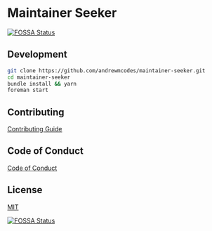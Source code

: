 # Maintainer Seeker

[![FOSSA Status](https://app.fossa.com/api/projects/git%2Bgithub.com%2Fandrewmcodes%2Fmaintainer-seeker.svg?type=shield)](https://app.fossa.com/projects/git%2Bgithub.com%2Fandrewmcodes%2Fmaintainer-seeker?ref=badge_shield)

## Development

```sh
git clone https://github.com/andrewmcodes/maintainer-seeker.git
cd maintainer-seeker
bundle install && yarn
foreman start
```

## Contributing

[Contributing Guide](/CONTRIBUTING.md)

## Code of Conduct

[Code of Conduct](/CODE_OF_CONDUCT.md)

## License

[MIT](/LICENSE.md)

[![FOSSA Status](https://app.fossa.io/api/projects/git%2Bgithub.com%2Fandrewmcodes%2Fmaintainer-seeker.svg?type=large)](https://app.fossa.io/projects/git%2Bgithub.com%2Fandrewmcodes%2Fmaintainer-seeker?ref=badge_large)

